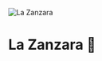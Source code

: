 ![La Zanzara](https://scontent-mxp1-1.xx.fbcdn.net/v/t1.0-9/81537484_481052232555951_6140500930476376064_o.jpg?_nc_cat=106&_nc_sid=825194&_nc_oc=AQlOqhllKPQkd_wLEefcAGWUG9x0upACrndB4FDSkxoEsnX9OZOQaYmZ297kNVIhO-k&_nc_ht=scontent-mxp1-1.xx&oh=e9669e90aeb4f01692a2b1d70141a389&oe=5E96B549)

# La Zanzara 🦟
